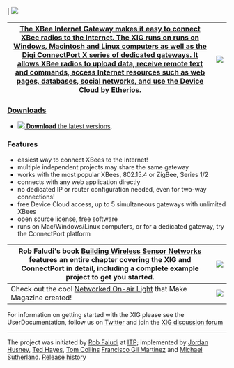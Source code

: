 | <a href='http://www.digi.com/products/wireless-routers-gateways/gateways/connectportx2gateways.jsp#overview'><img src='http://www.digi.com/images/products/cpx2ezb.jpg'> <table><thead><th>The <a href='http://faludi.com/xig'>XBee Internet Gateway</a> makes it easy to connect XBee radios to the Internet. The XIG runs on runs on Windows, Macintosh and Linux computers as well as the <a href='http://www.digi.com/products/wirelessdropinnetworking/connectportxgateways.jsp'>Digi ConnectPort X</a> series of dedicated gateways. It allows <a href='http://digi.com/getXBee'>XBee</a> radios to upload data, receive remote text and commands, access Internet resources such as web pages, databases, social networks, and use the <a href='http://etherios.com/products/devicecloud/'>Device Cloud</a> by Etherios. </th><th> <img src='http://www.thepowerbase.com/wp-content/uploads/2011/12/linux_mac_windows_logos.jpg'> </th></thead><tbody></tbody></table>

<h3>Downloads</h3>

<ul><li><img src='http://faludi.com/images/pointer.jpeg' /> <b>Download</b> the <a href='https://code.google.com/p/xig/wiki/DownloadFiles?tm=2'>latest versions</a>.</li></ul>

<h3>Features</h3>
<ul><li>easiest way to connect XBees to the Internet!<br>
</li><li>multiple independent projects may share the same gateway<br>
</li><li>works with the most popular XBees, 802.15.4 or ZigBee, Series 1/2<br>
</li><li>connects with any web application directly<br>
</li><li>no dedicated IP or router configuration needed, even for two-way connections!<br>
</li><li>free Device Cloud access, up to 5 simultaneous gateways with unlimited XBees<br>
</li><li>open source license, free software<br>
</li><li>runs on Mac/Windows/Linux computers, or for a dedicated gateway, try the ConnectPort platform</li></ul>


<table><thead><th> Rob Faludi's book <a href='http://www.faludi.com/bwsn/'>Building Wireless Sensor Networks</a> features an entire chapter covering the XIG and ConnectPort in detail, including a complete example project to get you started. </th><th> <a href='http://www.faludi.com/bwsn'><img src='http://faludi.com/bwsn_book/images/bldg_wrlss_sens_ntwk_faludi_icon_cover.gif'> </th></thead><tbody>
<tr><td> Check out the cool <a href='http://blog.makezine.com/archive/2011/03/networked-on-air-light-for-streaming-broadcasters.html'>Networked On-air Light</a> that Make Magazine created!                                           </td><td> <img src='http://farm6.staticflickr.com/5018/5495709129_37f169d564_s.jpg'>                                                     </td></tr></tbody></table>

For information on getting started with the XIG please see the UserDocumentation, follow us on <a href='http://twitter.com/xigproject'>Twitter</a> and join the <a href='http://groups.google.com/group/xbee-internet-gateway'>XIG discussion forum</a>
<hr />

The project was initiated by <a href='http://faludi.com'>Rob Faludi</a> at <a href='http://itp.nyu.edu'>ITP</a>; implemented by <a href='http://jordan.husney.com'>Jordan Husney</a>, <a href='http://log.liminastudio.com'>Ted Hayes</a>, <a href='http://www.linkedin.com/in/tomlogic'>Tom Collins</a> <a href='http://es.linkedin.com/pub/francisco-gil-martinez/85/164/315'>Francisco Gil Martinez</a> and <a href='http://www.linkedin.com/pub/michael-sutherland/12/22a/504'>Michael Sutherland</a>. <a href='http://code.google.com/p/xig/wiki/ReleaseHistory'>Release history</a>